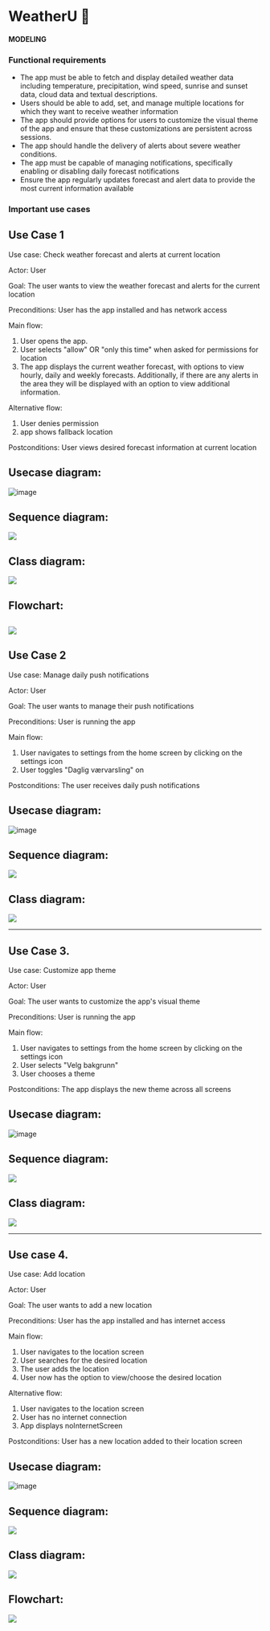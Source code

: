 # WeatherU 🌇
#### MODELING

### Functional requirements
- The app must be able to fetch and display detailed weather data including temperature,
precipitation, wind speed, sunrise and sunset data, cloud data and textual descriptions.
- Users should be able to add, set, and manage multiple locations for which they want to receive
weather information
- The app should provide options for users to customize the visual theme of the app and ensure that
these customizations are persistent across sessions.
- The app should handle the delivery of alerts about severe weather conditions.
- The app must be capable of managing notifications, specifically enabling or disabling
daily forecast notifications
- Ensure the app regularly updates forecast and alert data to provide the most current information
available

### Important use cases



## Use Case 1 

Use case: Check weather forecast and alerts at current location

Actor: User

Goal: The user wants to view the weather forecast and alerts for the current location

Preconditions: User has the app installed and has network access

Main flow: 
1. User opens the app.
2. User selects "allow" OR "only this time" when asked for permissions for location
3. The app displays the current weather forecast, with options to view hourly, daily and weekly
   forecasts. Additionally, if there are any alerts in the area they will be displayed with an option
   to view additional information.
   
   
 Alternative flow:
 1. User denies permission
 2. app shows fallback location

Postconditions: 
User views desired forecast information at current location


## Usecase diagram:

![image](https://github.uio.no/IN2000-V24/team-29/blob/main/github_resources/UseCaseDiagram1.png)


## Sequence diagram:

[![](https://mermaid.ink/img/pako:eNrdVUFv2jAU_iuWT1SjFYFSwIdK1dC2SKs2FbFDlYubvIK1YGex045W_Pc-J3Fw0nCqdhmX4Pfe9_mL3_fiVxqrBCijGv4UIGNYCr7J-S6SBH8Zz42IRcalIWsNeU80fB_7JeD5FlnT96nvKuZGKPmNyyTt43MFt0oKo3oKvqgcYq7NCvInEcP7ghvkPWarvNV-fn39aR0y8iMDSW6yjNSp0CYayYyEuLHgBshPyHdCaxRD7uzhaFNDmuKSEqlZU-Dk-2DiVPDU-PElSAFJlWpEIuW5JwZr9j7mWN0S0TkURhJAMsFT8QIuN3jkafrA498kVXIjTJHAkBxjKLsKGbGDeyVhyQ0_8zbs7NFV6tLE4sjAHYQLn5FT2v1-MbIBUwb08vgGyaCF9gFdFWWulvC5yHOQNd3J_T3wOkts3x9ryetwZewarYqtsyQu0kuFXNZe65CoB5T-BJrEWy43-LQMyKl2mdK49OCl-84rD6226tlriHNSVQypbjnya45e73OPb-WyyEcNIor86jmiROUkokqme2K2Qpddj-jpLnXmkuH7bIQ2kLtEdXi63aoOquxW5xPAiJIudAe6SM2gvewlrMHt_nm-dnb-0MD08P278fh_puNDw1G7XSbN19lCy_lYCp2lfH88Sous9Fv5dEh36HQuErzNXi08omYL1tYM_ybwyNFNEY3kAUt5YdRqL2PKTF7AkBbl29WXnwvifXKvVLOExJr4trovy2uzLKHslf6lLJguLqbBfDGeTGazy_F8SPeUjUcXwSKYBLPp-HI2Cxbjw5C-lJSji8XV_OpqNJ1MsBgzweENBuSAYQ?type=png)](https://mermaid.live/edit#pako:eNrdVUFv2jAU_iuWT1SjFYFSwIdK1dC2SKs2FbFDlYubvIK1YGex045W_Pc-J3Fw0nCqdhmX4Pfe9_mL3_fiVxqrBCijGv4UIGNYCr7J-S6SBH8Zz42IRcalIWsNeU80fB_7JeD5FlnT96nvKuZGKPmNyyTt43MFt0oKo3oKvqgcYq7NCvInEcP7ghvkPWarvNV-fn39aR0y8iMDSW6yjNSp0CYayYyEuLHgBshPyHdCaxRD7uzhaFNDmuKSEqlZU-Dk-2DiVPDU-PElSAFJlWpEIuW5JwZr9j7mWN0S0TkURhJAMsFT8QIuN3jkafrA498kVXIjTJHAkBxjKLsKGbGDeyVhyQ0_8zbs7NFV6tLE4sjAHYQLn5FT2v1-MbIBUwb08vgGyaCF9gFdFWWulvC5yHOQNd3J_T3wOkts3x9ryetwZewarYqtsyQu0kuFXNZe65CoB5T-BJrEWy43-LQMyKl2mdK49OCl-84rD6226tlriHNSVQypbjnya45e73OPb-WyyEcNIor86jmiROUkokqme2K2Qpddj-jpLnXmkuH7bIQ2kLtEdXi63aoOquxW5xPAiJIudAe6SM2gvewlrMHt_nm-dnb-0MD08P278fh_puNDw1G7XSbN19lCy_lYCp2lfH88Sous9Fv5dEh36HQuErzNXi08omYL1tYM_ybwyNFNEY3kAUt5YdRqL2PKTF7AkBbl29WXnwvifXKvVLOExJr4trovy2uzLKHslf6lLJguLqbBfDGeTGazy_F8SPeUjUcXwSKYBLPp-HI2Cxbjw5C-lJSji8XV_OpqNJ1MsBgzweENBuSAYQ)

## Class diagram:

[![](https://mermaid.ink/img/pako:eNq1WG1v4jgQ_itRPoEWELTQpRHixEF7iwTbVdu7k058cZOBWk1sznZo2V7_-43zQuwQKN2940sSz8wz9jMvmfDq-jwA13P9kEg5oWQlSLRgDv6SFWe0Xo95tCZq5Cu6oWrrvKZi_RsMRg9SCeKr4bBYbc4JZTt1bx8iVX1bMNORZWT4aH7hEdz5AoD9QeF5jtsNEbRi1bAJuU8U5ewLYUEIAvVn9kqh-4mzsQCioPYQa5Hn_Jpc65bKLfwdg1TfQERUSsSRtyDjUNVEKhjjBjyHMtVw1oUOnl0Ish3cKUHZathwkF2mUkuZqCdy05X_CP5TvtnCXa1eIm0_Ls7gn2bTotEmuIrH1wrOCqd3iqhYInnzWJGHEPQzXIf8eTA7oDuswDtmb-ovYwlBLhiHFJjynGtz8ZvgGxqASIUVrsYkDB-I_1SEO18x_XABPpEYhjVHB8aToUQwR5RMVUa7eyNO8TrAwxzioUblbzrUEGA6cR4CYWaQKaOKkpB-3wH8nsDJmqklQeXie34jQ25Jl6D8x5k2UskGE3IPaeSn3FNqtVqV1VgqFytRyLulnahtTq1WfdDcvpaDV2CXuNkh1XaeKh39SHXZJNhlgksq1tU-4TEmtZWGbFUhO4Cap6aJjp0mF2f9JbQei8ROn-uVpqMNoSF5oKEmNKxYLGDM1WoSjlSgtfOsEZYTuth_IjYPkCw0nPeLV-twbKtaoq91y23EN3DI62HM4xHPNmcFfi0oFwl51Go--ARiQzD5dPzNRoMFhyDTA_JPfvraqe9xUh0Ho1FZxK9gV94TkCDSxhLU9rIRaSzlruE6h7CBx7EQGOh7iJB2bGwCaoHhY0IU2Yeo75eGxppgpm3n5MUAk2jyFV7U5wnZytOQZ1SqQQo_rMKn7P_C_8JjEW5v8f2aoZ519dJP4R5qv8UrpxzqVGIFGtGzOKXCyhBebbT8meA9SPmVRFBbQkISvgPTG4lA6aRiIySmJ2tn_nCHvqBrzcJHTacMZ8rY_xHTMQ5duoaYj03gQ-e7YgEK7ukHeBlh_f7EMW-pfJoTlL-MecjFifulMk8upAlbsd7EzTIJvJWIaSqUMqPhnNYUspGlIvOmywlhKxBXL5jPcsq0-__Ob37wX2zPU1_PVZqIa8GjXRLPYAPhiAVWfsqj9B2stzWdE0ZW9qSTDXm77oq1_ecjMBxMpvJmjXvAJls6RMVJy28a60On2Rw6C7ezcJ3qzxx8-cqjZrO9L53CpApy3xJNouTsJ1kdGwc-7ns3A51uar0HTzczOqppVKavMCh9xGKWcJ9iNgTOM1WP71m_F81jNO7TlI8jJoKRsu-5TSYUHKxltnW34UY4-xIa4Id_ku8LVz1CBAvXw9sAlgRny4W7YG-oSmLF77bMdz3sytBw06LI_ipwvSUJJa6uCfuL8yhXgoAqLubZfwv6kqi43qv74nq9dqvbuWj3Lvvdi_5F_6zTcLeu1-23Op12-_Kie97tnPU6528N93uC2W5ddnvdbqfdP-93273eee_tX_DhnaI?type=png)](https://mermaid.live/edit#pako:eNq1WG1v4jgQ_itRPoEWELTQpRHixEF7iwTbVdu7k058cZOBWk1sznZo2V7_-43zQuwQKN2940sSz8wz9jMvmfDq-jwA13P9kEg5oWQlSLRgDv6SFWe0Xo95tCZq5Cu6oWrrvKZi_RsMRg9SCeKr4bBYbc4JZTt1bx8iVX1bMNORZWT4aH7hEdz5AoD9QeF5jtsNEbRi1bAJuU8U5ewLYUEIAvVn9kqh-4mzsQCioPYQa5Hn_Jpc65bKLfwdg1TfQERUSsSRtyDjUNVEKhjjBjyHMtVw1oUOnl0Ish3cKUHZathwkF2mUkuZqCdy05X_CP5TvtnCXa1eIm0_Ls7gn2bTotEmuIrH1wrOCqd3iqhYInnzWJGHEPQzXIf8eTA7oDuswDtmb-ovYwlBLhiHFJjynGtz8ZvgGxqASIUVrsYkDB-I_1SEO18x_XABPpEYhjVHB8aToUQwR5RMVUa7eyNO8TrAwxzioUblbzrUEGA6cR4CYWaQKaOKkpB-3wH8nsDJmqklQeXie34jQ25Jl6D8x5k2UskGE3IPaeSn3FNqtVqV1VgqFytRyLulnahtTq1WfdDcvpaDV2CXuNkh1XaeKh39SHXZJNhlgksq1tU-4TEmtZWGbFUhO4Cap6aJjp0mF2f9JbQei8ROn-uVpqMNoSF5oKEmNKxYLGDM1WoSjlSgtfOsEZYTuth_IjYPkCw0nPeLV-twbKtaoq91y23EN3DI62HM4xHPNmcFfi0oFwl51Go--ARiQzD5dPzNRoMFhyDTA_JPfvraqe9xUh0Ho1FZxK9gV94TkCDSxhLU9rIRaSzlruE6h7CBx7EQGOh7iJB2bGwCaoHhY0IU2Yeo75eGxppgpm3n5MUAk2jyFV7U5wnZytOQZ1SqQQo_rMKn7P_C_8JjEW5v8f2aoZ519dJP4R5qv8UrpxzqVGIFGtGzOKXCyhBebbT8meA9SPmVRFBbQkISvgPTG4lA6aRiIySmJ2tn_nCHvqBrzcJHTacMZ8rY_xHTMQ5duoaYj03gQ-e7YgEK7ukHeBlh_f7EMW-pfJoTlL-MecjFifulMk8upAlbsd7EzTIJvJWIaSqUMqPhnNYUspGlIvOmywlhKxBXL5jPcsq0-__Ob37wX2zPU1_PVZqIa8GjXRLPYAPhiAVWfsqj9B2stzWdE0ZW9qSTDXm77oq1_ecjMBxMpvJmjXvAJls6RMVJy28a60On2Rw6C7ezcJ3qzxx8-cqjZrO9L53CpApy3xJNouTsJ1kdGwc-7ns3A51uar0HTzczOqppVKavMCh9xGKWcJ9iNgTOM1WP71m_F81jNO7TlI8jJoKRsu-5TSYUHKxltnW34UY4-xIa4Id_ku8LVz1CBAvXw9sAlgRny4W7YG-oSmLF77bMdz3sytBw06LI_ipwvSUJJa6uCfuL8yhXgoAqLubZfwv6kqi43qv74nq9dqvbuWj3Lvvdi_5F_6zTcLeu1-23Op12-_Kie97tnPU6528N93uC2W5ddnvdbqfdP-93273eee_tX_DhnaI)

## Flowchart:

[![](https://mermaid.ink/img/pako:eNqNVE1zmzAQ_SsanR2PJYxtOLTTxJ-J2-k09aGFHlRYYk0BUSTGcRz_9ypCoqkz9pST3u7bD3afdMCJSAGHOMvFLtmyWqGv07hE-vsQbSTUSFRQSqS2gFhV_Whd19EX-N2AVCgXCVNclKiCuuBS6qPl3Bw-dyb0ULNSQfr-2PqmJHrlTKHkkNqwKY3exlnfjET3W7FDGcvznyz51VW3_jmJpqB75iznT4AyUUPCdJP6cDZmQaIFKMRyqJW8yFySaFOlTAHarNCOq-1fZleJlalNZYNWuiUuq5zt3-a9EDajesIPXCq9gI7emOqOMqeH9b8eJJskASmzJreDto1T84tJU9dQqtPfWtHzQzsTcktPZ3aGeEdPR3ZKvDCDNe1G959RVrfo6uodurZKNeDGSvIFPH8Sz1qAry3fQGoTddo0ITPiNGfgnDiJGbggTj0GLomTiIEr4rTcpqJuqW0q6hbYteOKWZPpZ2lpbodtZuqWZuAtdQsx8I66sRu41hD3cKGvE-OpvuOHF3eM9V0uIMahPqaQsSZXMY7Lo6ayRon7fZngUNUN9HCrqyln-h4WONQKltpasfK7EIUjQcqVqD-2z4h5TQwFhwf8iEMyHvfHAzoZBUHg-8HA83p4j0Of9D0_GNGhTyj1yGB07OEnk3TQnwwnwyH1fY-M_DENvOMfoCVyIA?type=png)](https://mermaid.live/edit#pako:eNqNVE1zmzAQ_SsanR2PJYxtOLTTxJ-J2-k09aGFHlRYYk0BUSTGcRz_9ypCoqkz9pST3u7bD3afdMCJSAGHOMvFLtmyWqGv07hE-vsQbSTUSFRQSqS2gFhV_Whd19EX-N2AVCgXCVNclKiCuuBS6qPl3Bw-dyb0ULNSQfr-2PqmJHrlTKHkkNqwKY3exlnfjET3W7FDGcvznyz51VW3_jmJpqB75iznT4AyUUPCdJP6cDZmQaIFKMRyqJW8yFySaFOlTAHarNCOq-1fZleJlalNZYNWuiUuq5zt3-a9EDajesIPXCq9gI7emOqOMqeH9b8eJJskASmzJreDto1T84tJU9dQqtPfWtHzQzsTcktPZ3aGeEdPR3ZKvDCDNe1G959RVrfo6uodurZKNeDGSvIFPH8Sz1qAry3fQGoTddo0ITPiNGfgnDiJGbggTj0GLomTiIEr4rTcpqJuqW0q6hbYteOKWZPpZ2lpbodtZuqWZuAtdQsx8I66sRu41hD3cKGvE-OpvuOHF3eM9V0uIMahPqaQsSZXMY7Lo6ayRon7fZngUNUN9HCrqyln-h4WONQKltpasfK7EIUjQcqVqD-2z4h5TQwFhwf8iEMyHvfHAzoZBUHg-8HA83p4j0Of9D0_GNGhTyj1yGB07OEnk3TQnwwnwyH1fY-M_DENvOMfoCVyIA)
----------------------------------------------------------------------------------------------------

## Use Case 2

Use case: Manage daily push notifications

Actor: User

Goal: The user wants to manage their push notifications

Preconditions: User is running the app

Main flow:
1. User navigates to settings from the home screen by clicking on the settings icon
2. User toggles "Daglig værvarsling" on

Postconditions:
The user receives daily push notifications

## Usecase diagram:

![image](https://github.uio.no/IN2000-V24/team-29/blob/main/github_resources/UseCaseDiagram2.png)

## Sequence diagram:

[![](https://mermaid.ink/img/pako:eNqVUr1OwzAQfhXrVtqqCXXBHljo0gGWUgaUxUouwSKxg-0UStXX4UV4MewkLUr5kcgU3X1_vrsdpDpD4GDxuUGV4kKKwogqUcR_tTBOprIWypG1RfNDdfm9tkLnpCrsKjWI6nv_XuLLjXctk74ZpMn46oqcrZecXJcyfbLE9ipEpvqAW3aooQEnt2IjC-GQOH007xhDZMsOFgtp61Jsia6d1Moe1H07ROFk9ahfTpqHiIF-p4uiRJLAQhSlLMjm491shLGlt0qADOOekdO4Nqgr7WQuUxE8fO4g-Gvk48B8MlTZkFsbzNGE1fVRj2gyDuRT93WdhVENNOx_hubXkUtTdUyd_6XUL2z8NVU7oHcH0GETBSOo0Hdk5u9x13bAPWKFCXD_m2EumtIlkKi9h4rG6dVWpcCdaXAETfuu_nyB56K0vuoP7kHr6gDCTDptbrqTby-_hQDfwSvw6HwSx5TG04ixmLIooiPYAqfxhDIWnc_mF2w-o3RG9yN4a1WjyTRm04s4mtPZJYvY_HL_CZQRGhU?type=png)](https://mermaid.live/edit#pako:eNqVUr1OwzAQfhXrVtqqCXXBHljo0gGWUgaUxUouwSKxg-0UStXX4UV4MewkLUr5kcgU3X1_vrsdpDpD4GDxuUGV4kKKwogqUcR_tTBOprIWypG1RfNDdfm9tkLnpCrsKjWI6nv_XuLLjXctk74ZpMn46oqcrZecXJcyfbLE9ipEpvqAW3aooQEnt2IjC-GQOH007xhDZMsOFgtp61Jsia6d1Moe1H07ROFk9ahfTpqHiIF-p4uiRJLAQhSlLMjm491shLGlt0qADOOekdO4Nqgr7WQuUxE8fO4g-Gvk48B8MlTZkFsbzNGE1fVRj2gyDuRT93WdhVENNOx_hubXkUtTdUyd_6XUL2z8NVU7oHcH0GETBSOo0Hdk5u9x13bAPWKFCXD_m2EumtIlkKi9h4rG6dVWpcCdaXAETfuu_nyB56K0vuoP7kHr6gDCTDptbrqTby-_hQDfwSvw6HwSx5TG04ixmLIooiPYAqfxhDIWnc_mF2w-o3RG9yN4a1WjyTRm04s4mtPZJYvY_HL_CZQRGhU)

## Class diagram:

[![](https://mermaid.ink/img/pako:eNqNVV1vmzAU_SuWn4hKUSGkTawoUpZpa6WmmpppD1OkyYXb1CrYzL6kzbr89xnIByQ0HQ98XJ9zfTnn2n6jkYqBMhol3JjPgi80T-eS2KuMkHGWTVSacRxHKJYCV-StGi6u4XD8YFDzCEejKrqeyzp7yoVsI54vBbxM7cwJI9cqhVmkAeSPbbAGTFTEUSh5zWWcgGbkthmoQSVfTpRErZISeMeX18rgPrSHnhElJxo4gmP4EuIbaZDLCGZoQ4x8yovUnTo-eoLoeTv1N9CpMMa-OZ1m0nv4nYPBPcDcg8kTdHQ1MLF_x8iNRJdkewwjY635ajhDLeRi5BJrgsSKaUp4Od7ZSVw8qvuxPcO_5-cN3ZuOtKjdMIbwIqNEeEVbViamXPJFQ2byKznSoRAut6VOc-QPSaXjl0S91Gnvs1rhEvBF6eepkgJVYWfjuy3xDnrbDNQtyrPYznX7TimOMF8L6SG2TaBUAlw2DLZdovEgu3OMuLfq3ykUj6JCmkOMyk5CPM9rXU0zQLQNYir_6radHYw5p9eXS47Xyv6zWaxdH_VCv6vFIgEn2rbIpldc8mD1alctUTz-jxSdHfuUEo0dxfNGrQ3NSG7AbCltiIJ52Kw72ilSO7q6H_jzUXXvUDZyfARrWLYDU5emtqm5iO2eXjbInOITpDCnzL7G8MjtpjKnc7m2UJ6jmq1kRBnqHFxarY7NKUDZI0-MjWZc_lQq3YIgLtp-ujk2ikcJoeyNvlLmd70w6PuD8NIPQ3_QvQpcuqKsF3p-_8ofBBf9qyAMe4O1S_-USS-8fj-4DAbdQdjr-kFv_Q8ryyon?type=png)](https://mermaid.live/edit#pako:eNqNVV1vmzAU_SuWn4hKUSGkTawoUpZpa6WmmpppD1OkyYXb1CrYzL6kzbr89xnIByQ0HQ98XJ9zfTnn2n6jkYqBMhol3JjPgi80T-eS2KuMkHGWTVSacRxHKJYCV-StGi6u4XD8YFDzCEejKrqeyzp7yoVsI54vBbxM7cwJI9cqhVmkAeSPbbAGTFTEUSh5zWWcgGbkthmoQSVfTpRErZISeMeX18rgPrSHnhElJxo4gmP4EuIbaZDLCGZoQ4x8yovUnTo-eoLoeTv1N9CpMMa-OZ1m0nv4nYPBPcDcg8kTdHQ1MLF_x8iNRJdkewwjY635ajhDLeRi5BJrgsSKaUp4Od7ZSVw8qvuxPcO_5-cN3ZuOtKjdMIbwIqNEeEVbViamXPJFQ2byKznSoRAut6VOc-QPSaXjl0S91Gnvs1rhEvBF6eepkgJVYWfjuy3xDnrbDNQtyrPYznX7TimOMF8L6SG2TaBUAlw2DLZdovEgu3OMuLfq3ykUj6JCmkOMyk5CPM9rXU0zQLQNYir_6radHYw5p9eXS47Xyv6zWaxdH_VCv6vFIgEn2rbIpldc8mD1alctUTz-jxSdHfuUEo0dxfNGrQ3NSG7AbCltiIJ52Kw72ilSO7q6H_jzUXXvUDZyfARrWLYDU5emtqm5iO2eXjbInOITpDCnzL7G8MjtpjKnc7m2UJ6jmq1kRBnqHFxarY7NKUDZI0-MjWZc_lQq3YIgLtp-ujk2ikcJoeyNvlLmd70w6PuD8NIPQ3_QvQpcuqKsF3p-_8ofBBf9qyAMe4O1S_-USS-8fj-4DAbdQdjr-kFv_Q8ryyon)



----------------------------------------------------------------------------------------------------

## Use Case 3.

Use case: Customize app theme

Actor: User

Goal: The user wants to customize the app's visual theme

Preconditions: User is running the app

Main flow:
1. User navigates to settings from the home screen by clicking on the settings icon
3. User selects "Velg bakgrunn"
4. User chooses a theme

Postconditions:
The app displays the new theme across all screens

## Usecase diagram:

![image](https://github.uio.no/IN2000-V24/team-29/blob/main/github_resources/UseCaseDiagram3.png)

## Sequence diagram:

[![](https://mermaid.ink/img/pako:eNqFUrtugzAU_RXrrnkIQqHgIUuzZEiXNBkqFtfcECtgU2yaplH-veaVZ6V6QMbndXV0j8BVgkBB42eFkuNMsLRkeSyJPQUrjeCiYNKQlcbyj9c5Ydp-H5ElGiNkqpe8RJSP-FrgfmGzs7gD64DRdDpYzSl5yQTfaaI7DyK46lnzmnNrTskr-xIpM0iMOge3_Fum1db2M6GLjB2IKoxQUl8711NQstyq_QVt8UypgrxtMUdrmiGvwRa5nv5-spZKYlhjlpIPtkvLSsoYLsqHCQfnamq5TIhpQvlWCY4X3Zk1sprRfe6qSJo-Gqm-qeTfWqpG2-W2GjtG38NVW6NLW5pI3PcKGEKOZc5EYjfrWAtiaCGg9prghlWZqUs4WSqrjFoeJAdqygqH0MZ3iwh0wzJtX-3SvCuV9yRMhFHlol3eZocbCtAjfAN1HXfsu2HkhW7khr4fDOEANBzbP8_1gzByvGd_chrCT2PpjKMgDALH97yniZVMTr-YYgH0?type=png)](https://mermaid.live/edit#pako:eNqFUrtugzAU_RXrrnkIQqHgIUuzZEiXNBkqFtfcECtgU2yaplH-veaVZ6V6QMbndXV0j8BVgkBB42eFkuNMsLRkeSyJPQUrjeCiYNKQlcbyj9c5Ydp-H5ElGiNkqpe8RJSP-FrgfmGzs7gD64DRdDpYzSl5yQTfaaI7DyK46lnzmnNrTskr-xIpM0iMOge3_Fum1db2M6GLjB2IKoxQUl8711NQstyq_QVt8UypgrxtMUdrmiGvwRa5nv5-spZKYlhjlpIPtkvLSsoYLsqHCQfnamq5TIhpQvlWCY4X3Zk1sprRfe6qSJo-Gqm-qeTfWqpG2-W2GjtG38NVW6NLW5pI3PcKGEKOZc5EYjfrWAtiaCGg9prghlWZqUs4WSqrjFoeJAdqygqH0MZ3iwh0wzJtX-3SvCuV9yRMhFHlol3eZocbCtAjfAN1HXfsu2HkhW7khr4fDOEANBzbP8_1gzByvGd_chrCT2PpjKMgDALH97yniZVMTr-YYgH0)

## Class diagram:

[![](https://mermaid.ink/img/pako:eNqtVV1vmzAU_SvIT0QlCNqwNCiKlGWa-tB0U1PtYUKqHLhN0YzN7Eu6rMt_n4HQQHE_Jo0HEnzPuV_n2n4ksUiAhCRmVKlPKd1ImkXc0k-1Ys3zfCGynOI8xnSb4s56rM3lM53O1woljXE2q1f3EW-zlzTlJuJwm8LDUkdmoXUhMljFEoB_axZbQCZiiqngF5QnDGRoXXYXWlBOtwvBUQpWAa_o9kIoPC4doSeCLyRQBHtdlF5C62P1O-hAruFnAQq_gsxSpXRIdQ2qYGjL2rDQqYZWytGx8iMmtOZS0t10hTLlm5lj6Y5yrJmqglf2dqj4HuIfTV3HcPbA2FNDvzqtpaViHOEX6lTydEk53XT6dMt6oVZIsdDZLQukawblJ3xm4mF6-QJ0ZpCo7-7f_NzGhZTA8eYeMjDkcuhoi9ElvII8KfJEGyugjeW7Fq8GtrVggiYruoWkxg4aTAuikEpsCloKnqKQdtuHgifzjfiimGhbXdc1yroCRB1H1dJ2FK3mA5KqPj2qQjCgvBWvS7Vf31uO1d8nx89OGboNVwLTu7SpZbNhYMfNcB2mzLHWOqOnvJ438x0eBoaiXmrT4l4IVQtp6FRP2lYyPeb_atRLqXbwjalzIg6HMysifkSMmzq0CgWqprXfJuzR0_Nt03HzOtXMeTaYrjt7M1sD5SD1W7BOzzrgvvDvycTMMkepGf0Lb_pnOOzoFnHikEyfZDRN9NVZDWBEqtmLSKj_JnBH9XEfkYjvNZQWKFY7HpMQZQEOqQ-jw2VLwjvKlF7NKf8uRNaAICnPleXhdi5_KggJH8kvEp4G7sgPJmPfG3u-dzY5dciOhIHn-r7nBWeePwmC4CzYO-R35dNzJ6NgNPK9D-NT_3x87gX7v1kEob0?type=png)](https://mermaid.live/edit#pako:eNqtVV1vmzAU_SvIT0QlCNqwNCiKlGWa-tB0U1PtYUKqHLhN0YzN7Eu6rMt_n4HQQHE_Jo0HEnzPuV_n2n4ksUiAhCRmVKlPKd1ImkXc0k-1Ys3zfCGynOI8xnSb4s56rM3lM53O1woljXE2q1f3EW-zlzTlJuJwm8LDUkdmoXUhMljFEoB_axZbQCZiiqngF5QnDGRoXXYXWlBOtwvBUQpWAa_o9kIoPC4doSeCLyRQBHtdlF5C62P1O-hAruFnAQq_gsxSpXRIdQ2qYGjL2rDQqYZWytGx8iMmtOZS0t10hTLlm5lj6Y5yrJmqglf2dqj4HuIfTV3HcPbA2FNDvzqtpaViHOEX6lTydEk53XT6dMt6oVZIsdDZLQukawblJ3xm4mF6-QJ0ZpCo7-7f_NzGhZTA8eYeMjDkcuhoi9ElvII8KfJEGyugjeW7Fq8GtrVggiYruoWkxg4aTAuikEpsCloKnqKQdtuHgifzjfiimGhbXdc1yroCRB1H1dJ2FK3mA5KqPj2qQjCgvBWvS7Vf31uO1d8nx89OGboNVwLTu7SpZbNhYMfNcB2mzLHWOqOnvJ438x0eBoaiXmrT4l4IVQtp6FRP2lYyPeb_atRLqXbwjalzIg6HMysifkSMmzq0CgWqprXfJuzR0_Nt03HzOtXMeTaYrjt7M1sD5SD1W7BOzzrgvvDvycTMMkepGf0Lb_pnOOzoFnHikEyfZDRN9NVZDWBEqtmLSKj_JnBH9XEfkYjvNZQWKFY7HpMQZQEOqQ-jw2VLwjvKlF7NKf8uRNaAICnPleXhdi5_KggJH8kvEp4G7sgPJmPfG3u-dzY5dciOhIHn-r7nBWeePwmC4CzYO-R35dNzJ6NgNPK9D-NT_3x87gX7v1kEob0)



----------------------------------------------------------------------------------------------------

## Use case 4.

Use case: Add location

Actor: User

Goal: The user wants to add a new location

Preconditions: User has the app installed and has internet access

Main flow: 
1. User navigates to the location screen
2. User searches for the desired location
3. The user adds the location
4. User now has the option to view/choose the desired location

Alternative flow:
1. User navigates to the location screen
2. User has no internet connection
3. App displays noInternetScreen


Postconditions:
User has a new location added to their location screen

## Usecase diagram:

![image](https://github.uio.no/IN2000-V24/team-29/blob/main/github_resources/UseCaseDiagram4.png)

## Sequence diagram:

[![](https://mermaid.ink/img/pako:eNqlVMGO2jAQ_RXLJ6oFRKChwYeVKq22Qiq0EksPVS6uM0DUxE5tZ1mK-PcdxyQQoCu1zQGR-M2b92Y8s6dCJUAZNfCrBCngIeVrzfNYEnwKrm0q0oJLS5YG9I2vU8IN_l6ffEthO0PuzAGal2vcHOxW6Z8zJVOrbmT4rAS3qZILoQHk9fknUM4CRvozp7N3f3-3nDIy58_pmlswxCqSHYmIqZiIh_MMJSgylRa0BOs_uqetCxkbD4xIf7aw3JaGdB55ZuDdKbRB9jDM6fjyA0U9AxEbLteohsuEaBAqL5TB145UdX7v8oxrOXUcGM7IQ2qKjO9QbhvtwYAaGhvkoxBgzD-5edLlf5lpN-ymldrJrd6e9dBlm6LgtGqhAa7FhqyUblp5wd2mY-QrN3XYE7yc9bYNdLelvkWMrME-apXXkDnPoXPiOLNTh7i69C5TL7xYDabMrHkjs_PodJ4MXsVU3u5ad-AN8Kl0C8hAWN8gniTmNAErNEjsBv6Q69JM4evo2FpFvzDTvlXLIqnahhtim9oN3rLtjb79_aic0RybATI5jr4T32sPS1nJSJqY4_A3khpbuA9ol-agc54muBD3jjOmWKUcYsrwbwIrjtWKaSwPCOWlVYudFJRZnJgu9ZmO-5OylVsKXYo76rtSeQ2CxM3fzO_cavVWEMr29IWyYBD0wyCajKJgEkRhOO7SHWVRH99GQTiOJoPRh3B46NLfFeWgPxlH4_EgHI3eDzFkeHgF7CXr6A?type=png)](https://mermaid.live/edit#pako:eNqlVMGO2jAQ_RXLJ6oFRKChwYeVKq22Qiq0EksPVS6uM0DUxE5tZ1mK-PcdxyQQoCu1zQGR-M2b92Y8s6dCJUAZNfCrBCngIeVrzfNYEnwKrm0q0oJLS5YG9I2vU8IN_l6ffEthO0PuzAGal2vcHOxW6Z8zJVOrbmT4rAS3qZILoQHk9fknUM4CRvozp7N3f3-3nDIy58_pmlswxCqSHYmIqZiIh_MMJSgylRa0BOs_uqetCxkbD4xIf7aw3JaGdB55ZuDdKbRB9jDM6fjyA0U9AxEbLteohsuEaBAqL5TB145UdX7v8oxrOXUcGM7IQ2qKjO9QbhvtwYAaGhvkoxBgzD-5edLlf5lpN-ymldrJrd6e9dBlm6LgtGqhAa7FhqyUblp5wd2mY-QrN3XYE7yc9bYNdLelvkWMrME-apXXkDnPoXPiOLNTh7i69C5TL7xYDabMrHkjs_PodJ4MXsVU3u5ad-AN8Kl0C8hAWN8gniTmNAErNEjsBv6Q69JM4evo2FpFvzDTvlXLIqnahhtim9oN3rLtjb79_aic0RybATI5jr4T32sPS1nJSJqY4_A3khpbuA9ol-agc54muBD3jjOmWKUcYsrwbwIrjtWKaSwPCOWlVYudFJRZnJgu9ZmO-5OylVsKXYo76rtSeQ2CxM3fzO_cavVWEMr29IWyYBD0wyCajKJgEkRhOO7SHWVRH99GQTiOJoPRh3B46NLfFeWgPxlH4_EgHI3eDzFkeHgF7CXr6A)

## Class diagram:

[![](https://mermaid.ink/img/pako:eNqdV21v4jgQ_iuRP1EVUNPSg0aIFceq25MKW5XefjhFWrnJlFo1Nms7dLvd_vdz3kicOAGWDxBmnvGM5-Wx844CHgLyUECxlJ8JXgm89pnPHP1JZM50s5nx9QaraaDIlqg35z1Vx5_xePoolcCBmkxS6YdpPceE2Qx7WwKvc-2bes4NX8MyEADsWy4sASkPsCKc3WAWUhCec2sKSlCGtzPOlOA0AS7w9oZLVYgK6ClnMwFYQecxilfxnL-T3xMDcg8_IpDqDsSaSKldynuQEVUdkSpmOlTPIUx1nU2B8ZypEPhtvFSCsNWk6-icMpVaygSe6MuugmcIXvJ9Fe46J9acWvJlpBbHFWMKfiodyobMMcMrI0_fac3VUmEV6ejmkcKPFOK_cE356_i2ATqxlKi-3HHrfA8iIYCph2dYgyWWLKMlC9OgBXkabUKtTIAdFX-nxUuB5VpQjsMl3kKYYk9yTAkiFRYq39CcM6K46JTXkLBTP_CvknJDm4bSlJAOkV_ihoFQNyXnFDArG69AzdJNNy5wUsxIVde6UNnwkxX5jw5LMFCFoyzCElqrX7l4qXdABrXzRGWojX6ut1e9JhbQfWVI_4R8cEZdepCyJ7PKubRTB1b6Ybd6p9152YzIeh2z3rDnfg-PpLE889dC9RkYgVATP-WrBrqpNLpRmiDnmYxwSqqnSEKY284o0e3jOddl4Z3gWxKCSJWWWmYVLLoyE1igM0zpIw5eCmwusfFeC899mhhckOP3AAWsiNSzkSv_TUZcmmPPDkEFybFU3UR5NM2NVYq1SKevoVYMsubMzoSkblVh-UBNV9vVYWH8rwOLKixMQbkIFYKoVcLkiWM4xShFJYKGUjSgKlmdhrumTcfVSKwELILnh2QO4u9rAjT8hmkElkZdcHXN9V3DMr7ZQrubwq2OcKxdC5DlY_K0Fs0eStG3k7iuSdY85273bN_rgucsPw0C7bl546ft0IZcWm5lqdq4KvZ6E8dHro-stx3P0TwiW82qB8oBJrXIDCNbHIVtcc86wqja-keY_olNlcgPt6ywStmwmufDC9dsuauNDZ4HUcCzs-dAdMsRdOAKldPoSKucagyzSoLb91Zno35_sjfddquCDcx42klgn7_MY-3Ncfy71zOmL4f6DHXRWt9KMAn122hCMj5K7uk-8vRjCE9Ys6KPfPahoThSfPnGAuQpEUEXpVfq7P0VeU-YSi3dYPYf5-scBGGc3Hn2whv_JBDkvaOfyBsO-sPL4cXF4PLi_K-rwfmwi96Q1xu5_eHZ6ModXroDd3R2_tFFv5I13b57ORiNrs6u3IuzkTscDj_-BxbXGCA?type=png)](https://mermaid.live/edit#pako:eNqdV21v4jgQ_iuRP1EVUNPSg0aIFceq25MKW5XefjhFWrnJlFo1Nms7dLvd_vdz3kicOAGWDxBmnvGM5-Wx844CHgLyUECxlJ8JXgm89pnPHP1JZM50s5nx9QaraaDIlqg35z1Vx5_xePoolcCBmkxS6YdpPceE2Qx7WwKvc-2bes4NX8MyEADsWy4sASkPsCKc3WAWUhCec2sKSlCGtzPOlOA0AS7w9oZLVYgK6ClnMwFYQecxilfxnL-T3xMDcg8_IpDqDsSaSKldynuQEVUdkSpmOlTPIUx1nU2B8ZypEPhtvFSCsNWk6-icMpVaygSe6MuugmcIXvJ9Fe46J9acWvJlpBbHFWMKfiodyobMMcMrI0_fac3VUmEV6ejmkcKPFOK_cE356_i2ATqxlKi-3HHrfA8iIYCph2dYgyWWLKMlC9OgBXkabUKtTIAdFX-nxUuB5VpQjsMl3kKYYk9yTAkiFRYq39CcM6K46JTXkLBTP_CvknJDm4bSlJAOkV_ihoFQNyXnFDArG69AzdJNNy5wUsxIVde6UNnwkxX5jw5LMFCFoyzCElqrX7l4qXdABrXzRGWojX6ut1e9JhbQfWVI_4R8cEZdepCyJ7PKubRTB1b6Ybd6p9152YzIeh2z3rDnfg-PpLE889dC9RkYgVATP-WrBrqpNLpRmiDnmYxwSqqnSEKY284o0e3jOddl4Z3gWxKCSJWWWmYVLLoyE1igM0zpIw5eCmwusfFeC899mhhckOP3AAWsiNSzkSv_TUZcmmPPDkEFybFU3UR5NM2NVYq1SKevoVYMsubMzoSkblVh-UBNV9vVYWH8rwOLKixMQbkIFYKoVcLkiWM4xShFJYKGUjSgKlmdhrumTcfVSKwELILnh2QO4u9rAjT8hmkElkZdcHXN9V3DMr7ZQrubwq2OcKxdC5DlY_K0Fs0eStG3k7iuSdY85273bN_rgucsPw0C7bl546ft0IZcWm5lqdq4KvZ6E8dHro-stx3P0TwiW82qB8oBJrXIDCNbHIVtcc86wqja-keY_olNlcgPt6ywStmwmufDC9dsuauNDZ4HUcCzs-dAdMsRdOAKldPoSKucagyzSoLb91Zno35_sjfddquCDcx42klgn7_MY-3Ncfy71zOmL4f6DHXRWt9KMAn122hCMj5K7uk-8vRjCE9Ys6KPfPahoThSfPnGAuQpEUEXpVfq7P0VeU-YSi3dYPYf5-scBGGc3Hn2whv_JBDkvaOfyBsO-sPL4cXF4PLi_K-rwfmwi96Q1xu5_eHZ6ModXroDd3R2_tFFv5I13b57ORiNrs6u3IuzkTscDj_-BxbXGCA)

## Flowchart:

[![](https://mermaid.ink/img/pako:eNp1U8FymzAQ_RWNLrnYHiMwZDi004TYcdLmkvrQ2j1opMVmBiRGEnVd4n-vEAI7mSkndvXe27e7UouZ5IBTnJfyyA5UGfQ92wlkvy_bjQaFBP1d7KkBjYxE5gColIyaQgqkmQIQv3r0XbsWBpQAgyhjoPXnc39wH2yzQtclPaEXiUbQ6zX5noyYr4P6O0DWe9FAFTtYK7lUiIMuFPDRj4c-tKNELhvBBx_Liw8hkaw7hPacJWmzpi4Ly7v0NxBXF-LNKE1LBZSfEOUc-A2qbMN0D15udWmnd4wU6KY0Q7nHoZsSmNGICt7p6I-drLebmneONmt0LMwBCTh-xDyNlRqH5f9Zz3NfklHBoNTelj3zq0bT6Sd05zfZBW8v8s2u7jrzA7RNkWFjjuKvSuaCB7-Akb8MrjOOvyTDxC-5VfAu1zFXZJikU370c3PB2k_HBU_XBp59ry7onOIJrkBVtOD2hrfd6Q7bK1zBDqf2l0NO7Vp2eCfOFkobI19PguHUqAYmuJ9oVtC9ohVOc1pqm62p-CllNYCAF0aqb_0jcm_JQXDa4j84DaJ4dhvFcRTMSRwGi2iCTzidkmSWhBEhQUhImCRkQc4T_NepBrP5IooTywgXYTxPgtvzP43nHwA?type=png)](https://mermaid.live/edit#pako:eNp1U8FymzAQ_RWNLrnYHiMwZDi004TYcdLmkvrQ2j1opMVmBiRGEnVd4n-vEAI7mSkndvXe27e7UouZ5IBTnJfyyA5UGfQ92wlkvy_bjQaFBP1d7KkBjYxE5gColIyaQgqkmQIQv3r0XbsWBpQAgyhjoPXnc39wH2yzQtclPaEXiUbQ6zX5noyYr4P6O0DWe9FAFTtYK7lUiIMuFPDRj4c-tKNELhvBBx_Liw8hkaw7hPacJWmzpi4Ly7v0NxBXF-LNKE1LBZSfEOUc-A2qbMN0D15udWmnd4wU6KY0Q7nHoZsSmNGICt7p6I-drLebmneONmt0LMwBCTh-xDyNlRqH5f9Zz3NfklHBoNTelj3zq0bT6Sd05zfZBW8v8s2u7jrzA7RNkWFjjuKvSuaCB7-Akb8MrjOOvyTDxC-5VfAu1zFXZJikU370c3PB2k_HBU_XBp59ry7onOIJrkBVtOD2hrfd6Q7bK1zBDqf2l0NO7Vp2eCfOFkobI19PguHUqAYmuJ9oVtC9ohVOc1pqm62p-CllNYCAF0aqb_0jcm_JQXDa4j84DaJ4dhvFcRTMSRwGi2iCTzidkmSWhBEhQUhImCRkQc4T_NepBrP5IooTywgXYTxPgtvzP43nHwA)
